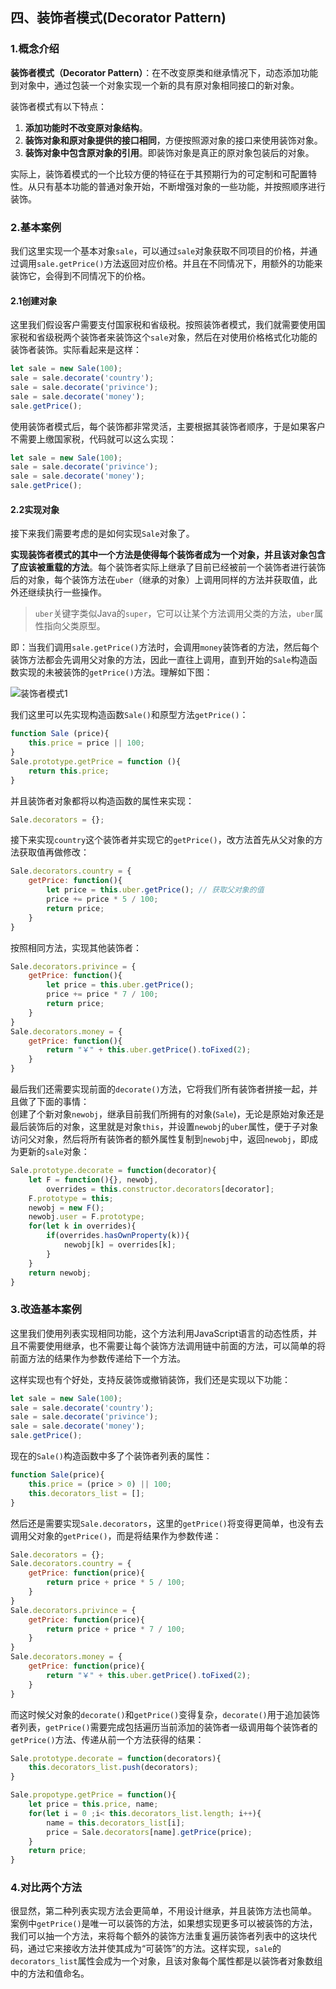 ## 四、装饰者模式(Decorator Pattern)
### 1.概念介绍
**装饰者模式（Decorator Pattern）**：在不改变原类和继承情况下，动态添加功能到对象中，通过包装一个对象实现一个新的具有原对象相同接口的新对象。    

装饰者模式有以下特点：    
1. **添加功能时不改变原对象结构**。
2. **装饰对象和原对象提供的接口相同**，方便按照源对象的接口来使用装饰对象。   
3. **装饰对象中包含原对象的引用**。即装饰对象是真正的原对象包装后的对象。   

实际上，装饰着模式的一个比较方便的特征在于其预期行为的可定制和可配置特性。从只有基本功能的普通对象开始，不断增强对象的一些功能，并按照顺序进行装饰。    


### 2.基本案例
我们这里实现一个基本对象`sale`，可以通过`sale`对象获取不同项目的价格，并通过调用`sale.getPrice()`方法返回对应价格。并且在不同情况下，用额外的功能来装饰它，会得到不同情况下的价格。      

#### 2.1创建对象

这里我们假设客户需要支付国家税和省级税。按照装饰者模式，我们就需要使用国家税和省级税两个装饰者来装饰这个`sale`对象，然后在对使用价格格式化功能的装饰者装饰。实际看起来是这样：    

```js
let sale = new Sale(100);
sale = sale.decorate('country');
sale = sale.decorate('privince');
sale = sale.decorate('money');
sale.getPrice();
```

使用装饰者模式后，每个装饰都非常灵活，主要根据其装饰者顺序，于是如果客户不需要上缴国家税，代码就可以这么实现：   
```js
let sale = new Sale(100);
sale = sale.decorate('privince');
sale = sale.decorate('money');
sale.getPrice();
```

#### 2.2实现对象

接下来我们需要考虑的是如何实现`Sale`对象了。   

**实现装饰者模式的其中一个方法是使得每个装饰者成为一个对象，并且该对象包含了应该被重载的方法**。每个装饰者实际上继承了目前已经被前一个装饰者进行装饰后的对象，每个装饰方法在`uber`（继承的对象）上调用同样的方法并获取值，此外还继续执行一些操作。   

> `uber`关键字类似Java的`super`，它可以让某个方法调用父类的方法，`uber`属性指向父类原型。

即：当我们调用`sale.getPrice()`方法时，会调用`money`装饰者的方法，然后每个装饰方法都会先调用父对象的方法，因此一直往上调用，直到开始的`Sale`构造函数实现的未被装饰的`getPrice()`方法。理解如下图：       

![装饰者模式1](http://images.pingan8787.com/20190303_decorator1.png)   

我们这里可以先实现构造函数`Sale()`和原型方法`getPrice()`：   
```js
function Sale (price){
    this.price = price || 100;
}
Sale.prototype.getPrice = function (){
    return this.price;
}
```
并且装饰者对象都将以构造函数的属性来实现：   
```js
Sale.decorators = {};
```
接下来实现`country`这个装饰者并实现它的`getPrice()`，改方法首先从父对象的方法获取值再做修改：   
```js
Sale.decorators.country = {
    getPrice: function(){
        let price = this.uber.getPrice(); // 获取父对象的值
        price += price * 5 / 100;
        return price;
    }
}
```
按照相同方法，实现其他装饰者：   
```js
Sale.decorators.privince = {
    getPrice: function(){
        let price = this.uber.getPrice();
        price += price * 7 / 100;
        return price;
    }
}
Sale.decorators.money = {
    getPrice: function(){
        return "￥" + this.uber.getPrice().toFixed(2);
    }
}
```
最后我们还需要实现前面的`decorate()`方法，它将我们所有装饰者拼接一起，并且做了下面的事情：   
创建了个新对象`newobj`，继承目前我们所拥有的对象(`Sale`)，无论是原始对象还是最后装饰后的对象，这里就是对象`this`，并设置`newobj`的`uber`属性，便于子对象访问父对象，然后将所有装饰者的额外属性复制到`newobj`中，返回`newobj`，即成为更新的`sale`对象：   

```js
Sale.prototype.decorate = function(decorator){
    let F = function(){}, newobj,
        overrides = this.constructor.decorators[decorator];
    F.prototype = this;
    newobj = new F();
    newobj.user = F.prototype;
    for(let k in overrides){
        if(overrides.hasOwnProperty(k)){
            newobj[k] = overrides[k];
        }
    }
    return newobj;
}
```

### 3.改造基本案例
这里我们使用列表实现相同功能，这个方法利用JavaScript语言的动态性质，并且不需要使用继承，也不需要让每个装饰方法调用链中前面的方法，可以简单的将前面方法的结果作为参数传递给下一个方法。    

这样实现也有个好处，支持反装饰或撤销装饰，我们还是实现以下功能：   
```js
let sale = new Sale(100);
sale = sale.decorate('country');
sale = sale.decorate('privince');
sale = sale.decorate('money');
sale.getPrice();
```
现在的`Sale()`构造函数中多了个装饰者列表的属性：   
```js
function Sale(price){
    this.price = (price > 0) || 100;
    this.decorators_list = [];
}
```
然后还是需要实现`Sale.decorators`，这里的`getPrice()`将变得更简单，也没有去调用父对象的`getPrice()`，而是将结果作为参数传递：    

```js
Sale.decorators = {};
Sale.decorators.country = {
    getPrice: function(price){
        return price + price * 5 / 100;
    }
}
Sale.decorators.privince = {
    getPrice: function(price){
        return price + price * 7 / 100;
    }
}
Sale.decorators.money = {
    getPrice: function(price){
        return "￥" + this.uber.getPrice().toFixed(2);
    }
}
```

而这时候父对象的`decorate()`和`getPrice()`变得复杂，`decorate()`用于追加装饰者列表，`getPrice()`需要完成包括遍历当前添加的装饰者一级调用每个装饰者的`getPrice()`方法、传递从前一个方法获得的结果：    

```js
Sale.prototype.decorate = function(decorators){
    this.decorators_list.push(decorators);
}

Sale.propotype.getPrice = function(){
    let price = this.price, name;
    for(let i = 0 ;i< this.decorators_list.length; i++){
        name = this.decorators_list[i];
        price = Sale.decorators[name].getPrice(price);
    }
    return price;
}
```

### 4.对比两个方法
很显然，第二种列表实现方法会更简单，不用设计继承，并且装饰方法也简单。   
案例中`getPrice()`是唯一可以装饰的方法，如果想实现更多可以被装饰的方法，我们可以抽一个方法，来将每个额外的装饰方法重复遍历装饰者列表中的这块代码，通过它来接收方法并使其成为“可装饰”的方法。这样实现，`sale`的`decorators_list`属性会成为一个对象，且该对象每个属性都是以装饰者对象数组中的方法和值命名。   